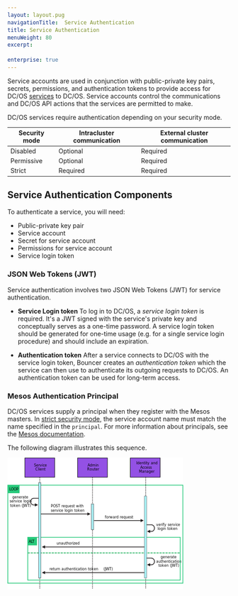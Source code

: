 ```yaml
---
layout: layout.pug
navigationTitle:  Service Authentication
title: Service Authentication
menuWeight: 80
excerpt:

enterprise: true
---
```


Service accounts are used in conjunction with public-private key pairs, secrets, permissions, and authentication tokens to provide access for DC/OS [services](/1.11/overview/concepts/#dcos-service) to DC/OS. Service accounts control the communications and DC/OS API actions that the services are permitted to make.

DC/OS services require authentication depending on your security mode.

| Security mode | Intracluster communication | External cluster communication |
|---------------|-----------------------|----------------------------|
| Disabled      | Optional              | Required                   |
| Permissive    | Optional              | Required                   |
| Strict        | Required              | Required                   |

## Service Authentication Components
To authenticate a service, you will need:

-  Public-private key pair
-  Service account
-  Secret for service account
-  Permissions for service account
-  Service login token

### JSON Web Tokens (JWT)
Service authentication involves two JSON Web Tokens (JWT) for service authentication.

-  **Service Login token** To log in to DC/OS, a *service login token* is required. It's a JWT signed with the service's private key and conceptually serves as a one-time password. A service login token should be generated for one-time usage (e.g. for a single service login procedure) and should include an expiration.

-  **Authentication token** After a service connects to DC/OS with the service login token, Bouncer creates an *authentication token* which the service can then use to authenticate its outgoing requests to DC/OS. An authentication token can be used for long-term access.

### Mesos Authentication Principal
DC/OS services supply a principal when they register with the Mesos masters. In [strict security mode](/1.11/security/ent/#security-modes), the service account name must match the name specified in the `principal`. For more information about principals, see the [Mesos documentation](http://mesos.apache.org/documentation/latest/authorization/).

The following diagram illustrates this sequence.

![Service authentication](/1.11/img/authn-service.png)
